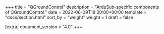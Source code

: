 +++
title = "QGroundControl"
description = "ArduSub-specific components of QGroundControl."
date = 2022-06-09T18:30:00+00:00
template = "docs/section.html"
sort_by = "weight"
weight = 1
draft = false

[extra]
document_version = "4.0"
+++
